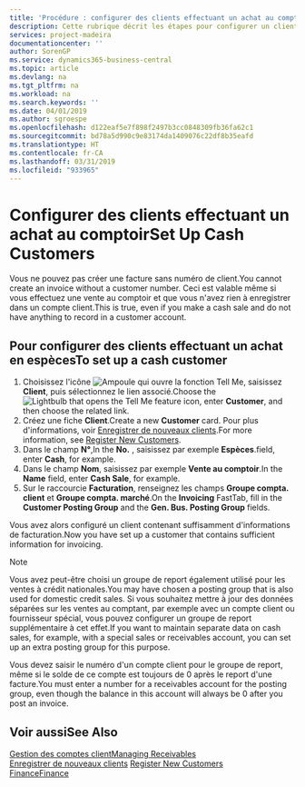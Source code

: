 ```yaml
---
title: 'Procédure : configurer des clients effectuant un achat au comptoir | Microsoft Docs'
description: Cette rubrique décrit les étapes pour configurer un client qui paie en espèces.
services: project-madeira
documentationcenter: ''
author: SorenGP
ms.service: dynamics365-business-central
ms.topic: article
ms.devlang: na
ms.tgt_pltfrm: na
ms.workload: na
ms.search.keywords: ''
ms.date: 04/01/2019
ms.author: sgroespe
ms.openlocfilehash: d122eaf5e7f898f2497b3cc0848309fb36fa62c1
ms.sourcegitcommit: bd78a5d990c9e83174da1409076c22df8b35eafd
ms.translationtype: HT
ms.contentlocale: fr-CA
ms.lasthandoff: 03/31/2019
ms.locfileid: "933965"
---
```

# <a name="set-up-cash-customers"></a><span data-ttu-id="28e0f-103">Configurer des clients effectuant un achat au comptoir</span><span class="sxs-lookup"><span data-stu-id="28e0f-103">Set Up Cash Customers</span></span>
<span data-ttu-id="28e0f-104">Vous ne pouvez pas créer une facture sans numéro de client.</span><span class="sxs-lookup"><span data-stu-id="28e0f-104">You cannot create an invoice without a customer number.</span></span> <span data-ttu-id="28e0f-105">Ceci est valable même si vous effectuez une vente au comptoir et que vous n'avez rien à enregistrer dans un compte client.</span><span class="sxs-lookup"><span data-stu-id="28e0f-105">This is true, even if you make a cash sale and do not have anything to record in a customer account.</span></span>  

## <a name="to-set-up-a-cash-customer"></a><span data-ttu-id="28e0f-106">Pour configurer des clients effectuant un achat en espèces</span><span class="sxs-lookup"><span data-stu-id="28e0f-106">To set up a cash customer</span></span>  
1.  <span data-ttu-id="28e0f-107">Choisissez l'icône ![Ampoule qui ouvre la fonction Tell Me](media/ui-search/search_small.png "Dites-moi ce que vous voulez faire"), saisissez **Client**, puis sélectionnez le lien associé.</span><span class="sxs-lookup"><span data-stu-id="28e0f-107">Choose the ![Lightbulb that opens the Tell Me feature](media/ui-search/search_small.png "Tell me what you want to do") icon, enter **Customer**, and then choose the related link.</span></span>  
2.  <span data-ttu-id="28e0f-108">Créez une fiche **Client**.</span><span class="sxs-lookup"><span data-stu-id="28e0f-108">Create a new **Customer** card.</span></span> <span data-ttu-id="28e0f-109">Pour plus d'informations, voir [Enregistrer de nouveaux clients](sales-how-register-new-customers.md).</span><span class="sxs-lookup"><span data-stu-id="28e0f-109">For more information, see [Register New Customers](sales-how-register-new-customers.md).</span></span>
3.  <span data-ttu-id="28e0f-110">Dans le champ **N°**,</span><span class="sxs-lookup"><span data-stu-id="28e0f-110">In the **No.**</span></span> <span data-ttu-id="28e0f-111">, saisissez par exemple **Espèces**.</span><span class="sxs-lookup"><span data-stu-id="28e0f-111">field, enter **Cash**, for example.</span></span>  
4.  <span data-ttu-id="28e0f-112">Dans le champ **Nom**, saisissez par exemple **Vente au comptoir**.</span><span class="sxs-lookup"><span data-stu-id="28e0f-112">In the **Name** field, enter **Cash Sale**, for example.</span></span>  
5.  <span data-ttu-id="28e0f-113">Sur le raccourcie **Facturation**, renseignez les champs **Groupe compta. client** et **Groupe compta. marché**.</span><span class="sxs-lookup"><span data-stu-id="28e0f-113">On the **Invoicing** FastTab, fill in the **Customer Posting Group** and the **Gen. Bus. Posting Group** fields.</span></span>  

 <span data-ttu-id="28e0f-114">Vous avez alors configuré un client contenant suffisamment d'informations de facturation.</span><span class="sxs-lookup"><span data-stu-id="28e0f-114">Now you have set up a customer that contains sufficient information for invoicing.</span></span>  

> [!NOTE]  
>  <span data-ttu-id="28e0f-115">Vous avez peut-être choisi un groupe de report également utilisé pour les ventes à crédit nationales.</span><span class="sxs-lookup"><span data-stu-id="28e0f-115">You may have chosen a posting group that is also used for domestic credit sales.</span></span> <span data-ttu-id="28e0f-116">Si vous souhaitez mettre à jour des données séparées sur les ventes au comptant, par exemple avec un compte client ou fournisseur spécial, vous pouvez configurer un groupe de report supplémentaire à cet effet.</span><span class="sxs-lookup"><span data-stu-id="28e0f-116">If you want to maintain separate data on cash sales, for example, with a special sales or receivables account, you can set up an extra posting group for this purpose.</span></span>  
>   
>  <span data-ttu-id="28e0f-117">Vous devez saisir le numéro d'un compte client pour le groupe de report, même si le solde de ce compte est toujours de 0 après le report d'une facture.</span><span class="sxs-lookup"><span data-stu-id="28e0f-117">You must enter a number for a receivables account for the posting group, even though the balance in this account will always be 0 after you post an invoice.</span></span>  

## <a name="see-also"></a><span data-ttu-id="28e0f-118">Voir aussi</span><span class="sxs-lookup"><span data-stu-id="28e0f-118">See Also</span></span>
[<span data-ttu-id="28e0f-119">Gestion des comptes client</span><span class="sxs-lookup"><span data-stu-id="28e0f-119">Managing Receivables</span></span>](receivables-manage-receivables.md)  
<span data-ttu-id="28e0f-120">[Enregistrer de nouveaux clients](sales-how-register-new-customers.md)  </span><span class="sxs-lookup"><span data-stu-id="28e0f-120">[Register New Customers](sales-how-register-new-customers.md)  </span></span>  
[<span data-ttu-id="28e0f-121">Finance</span><span class="sxs-lookup"><span data-stu-id="28e0f-121">Finance</span></span>](finance.md)  

